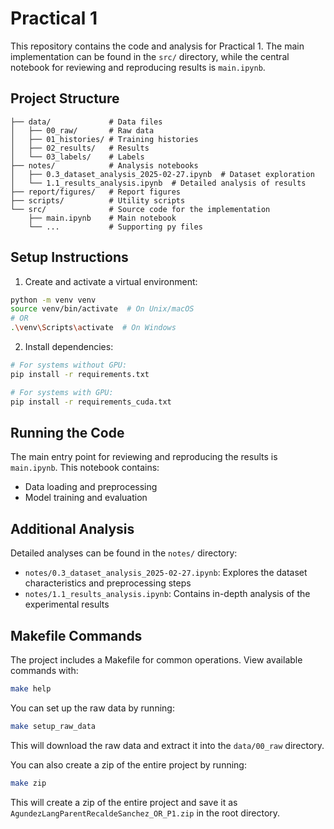 # Practical 1

This repository contains the code and analysis for Practical 1. The main implementation can be found in the `src/` directory, while the central notebook for reviewing and reproducing results is `main.ipynb`.

## Project Structure

```
├── data/             # Data files
│   ├── 00_raw/       # Raw data
│   ├── 01_histories/ # Training histories
│   ├── 02_results/   # Results
│   └── 03_labels/    # Labels
├── notes/            # Analysis notebooks
│   ├── 0.3_dataset_analysis_2025-02-27.ipynb  # Dataset exploration
│   └── 1.1_results_analysis.ipynb  # Detailed analysis of results
├── report/figures/   # Report figures
├── scripts/          # Utility scripts
└── src/              # Source code for the implementation
    ├── main.ipynb    # Main notebook
    └── ...           # Supporting py files
```

## Setup Instructions

1. Create and activate a virtual environment:
```bash
python -m venv venv
source venv/bin/activate  # On Unix/macOS
# OR
.\venv\Scripts\activate  # On Windows
```

2. Install dependencies:
```bash
# For systems without GPU:
pip install -r requirements.txt

# For systems with GPU:
pip install -r requirements_cuda.txt
```

## Running the Code

The main entry point for reviewing and reproducing the results is `main.ipynb`. This notebook contains:
- Data loading and preprocessing
- Model training and evaluation

## Additional Analysis

Detailed analyses can be found in the `notes/` directory:
- `notes/0.3_dataset_analysis_2025-02-27.ipynb`: Explores the dataset characteristics and preprocessing steps
- `notes/1.1_results_analysis.ipynb`: Contains in-depth analysis of the experimental results

## Makefile Commands

The project includes a Makefile for common operations. View available commands with:
```bash
make help
```

You can set up the raw data by running:
```bash
make setup_raw_data
```

This will download the raw data and extract it into the `data/00_raw` directory.

You can also create a zip of the entire project by running:
```bash
make zip
```

This will create a zip of the entire project and save it as `AgundezLangParentRecaldeSanchez_OR_P1.zip` in the root directory.


